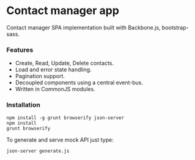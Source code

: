 # Contact manager app

Contact manager SPA implementation built with Backbone.js, bootstrap-sass.

### Features
- Create, Read, Update, Delete contacts.
- Load and error state handling.
- Pagination support.
- Decoupled components using a central event-bus.
- Written in CommonJS modules.

### Installation
```
npm install -g grunt browserify json-server 
npm install
grunt browserify
```

To generate and serve mock API just type:
```
json-server generate.js
```

